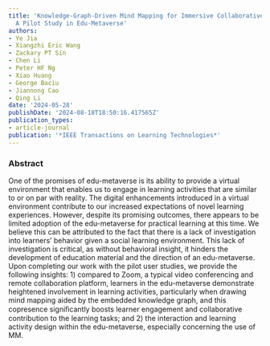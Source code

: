 ```yaml
---
title: 'Knowledge-Graph-Driven Mind Mapping for Immersive Collaborative Learning:
  A Pilot Study in Edu-Metaverse'
authors:
- Ye Jia
- Xiangzhi Eric Wang
- Zackary PT Sin
- Chen Li
- Peter HF Ng
- Xiao Huang
- George Baciu
- Jiannong Cao
- Qing Li
date: '2024-05-28'
publishDate: '2024-08-18T18:50:16.417565Z'
publication_types:
- article-journal
publication: '*IEEE Transactions on Learning Technologies*'
---
```

### Abstract

One of the promises of edu-metaverse is its ability to provide a virtual environment that enables us to engage in learning activities that are similar to or on par with reality. The digital enhancements introduced in a virtual environment contribute to our increased expectations of novel learning experiences. However, despite its promising outcomes, there appears to be limited adoption of the edu-metaverse for practical learning at this time. We believe this can be attributed to the fact that there is a lack of investigation into learners’ behavior given a social learning environment. This lack of investigation is critical, as without behavioral insight, it hinders the development of education material and the direction of an edu-metaverse. Upon completing our work with the pilot user studies, we provide the following insights: 1) compared to Zoom, a typical video conferencing and remote collaboration platform, learners in the edu-metaverse demonstrate heightened involvement in learning activities, particularly when drawing mind mapping aided by the embedded knowledge graph, and this copresence signiﬁcantly boosts learner engagement and collaborative contribution to the learning tasks; and 2) the interaction and learning activity design within the edu-metaverse, especially concerning the use of MM.